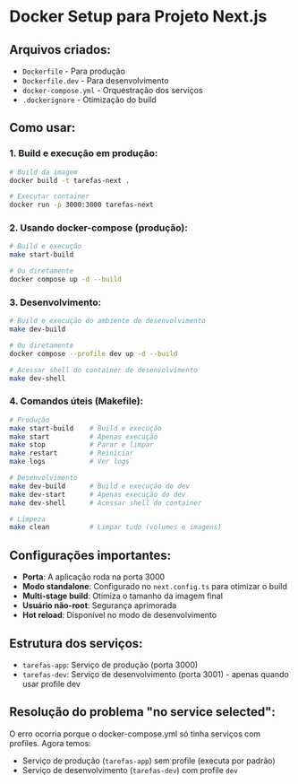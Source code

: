 # Docker Setup para Projeto Next.js

## Arquivos criados:
- `Dockerfile` - Para produção
- `Dockerfile.dev` - Para desenvolvimento
- `docker-compose.yml` - Orquestração dos serviços
- `.dockerignore` - Otimização do build

## Como usar:

### 1. Build e execução em produção:
```bash
# Build da imagem
docker build -t tarefas-next .

# Executar container
docker run -p 3000:3000 tarefas-next
```

### 2. Usando docker-compose (produção):
```bash
# Build e execução
make start-build

# Ou diretamente
docker compose up -d --build
```

### 3. Desenvolvimento:
```bash
# Build e execução do ambiente de desenvolvimento
make dev-build

# Ou diretamente
docker compose --profile dev up -d --build

# Acessar shell do container de desenvolvimento
make dev-shell
```

### 4. Comandos úteis (Makefile):
```bash
# Produção
make start-build    # Build e execução
make start          # Apenas execução
make stop           # Parar e limpar
make restart        # Reiniciar
make logs           # Ver logs

# Desenvolvimento
make dev-build      # Build e execução do dev
make dev-start      # Apenas execução do dev
make dev-shell      # Acessar shell do container

# Limpeza
make clean          # Limpar tudo (volumes e imagens)
```

## Configurações importantes:

- **Porta**: A aplicação roda na porta 3000
- **Modo standalone**: Configurado no `next.config.ts` para otimizar o build
- **Multi-stage build**: Otimiza o tamanho da imagem final
- **Usuário não-root**: Segurança aprimorada
- **Hot reload**: Disponível no modo de desenvolvimento

## Estrutura dos serviços:

- `tarefas-app`: Serviço de produção (porta 3000)
- `tarefas-dev`: Serviço de desenvolvimento (porta 3001) - apenas quando usar profile dev

## Resolução do problema "no service selected":

O erro ocorria porque o docker-compose.yml só tinha serviços com profiles. Agora temos:
- Serviço de produção (`tarefas-app`) sem profile (executa por padrão)
- Serviço de desenvolvimento (`tarefas-dev`) com profile `dev`
